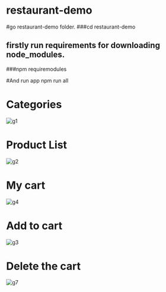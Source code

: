 # restaurant-demo
#go  restaurant-demo folder.
###cd  restaurant-demo 

## firstly run requirements for downloading node_modules.
###npm requiremodules

#And run app
npm run all
# Categories
![g1](https://user-images.githubusercontent.com/9059441/67985992-18bfbe00-fc3b-11e9-9e8a-7160af1ca7ac.png)

# Product List
![g2](https://user-images.githubusercontent.com/9059441/67986046-3a20aa00-fc3b-11e9-8258-bb868ffcfc0d.png)

# My cart
![g4](https://user-images.githubusercontent.com/9059441/67986196-866bea00-fc3b-11e9-8368-ad6bde535223.png)


# Add to cart
![g3](https://user-images.githubusercontent.com/9059441/67985293-97b3f700-fc39-11e9-87fe-c7b0c4bff17a.png)

# Delete the cart
![g7](https://user-images.githubusercontent.com/9059441/67985363-c0d48780-fc39-11e9-87a8-955cb692deff.png)

